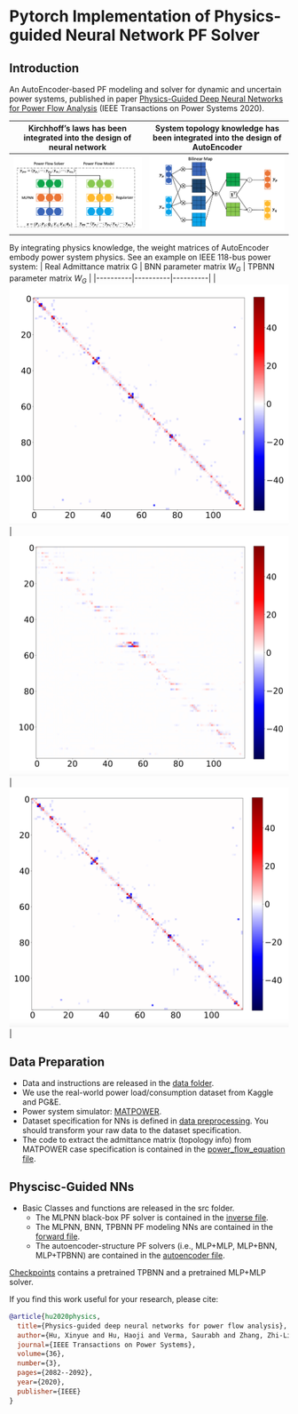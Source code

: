 # Pytorch Implementation of Physics-guided Neural Network PF Solver
## Introduction
An AutoEncoder-based PF modeling and solver for dynamic and uncertain power systems, published in paper [Physics-Guided Deep Neural Networks for Power Flow Analysis](https://arxiv.org/pdf/2002.00097.pdf) (IEEE Transactions on Power Systems 2020).

| Kirchhoff’s laws has been integrated into the design of neural network | System topology knowledge has been integrated into the design of AutoEncoder|
|----------|----------|
| ![Alt text](img/NN_architecture.png) | ![Alt text](img/BNN_architecture.png) |

By integrating physics knowledge, the weight matrices of AutoEncoder embody power system physics. See an example on IEEE 118-bus power system:
| Real Admittance matrix G | BNN parameter matrix $W_G$ | TPBNN parameter matrix $W_G$ |
|----------|----------|----------|
| ![Alt text](img/118true_g_heatmap.png) | ![Alt text](img/118-BNN_G.png) | ![Alt text](img/118-TPBNN_G.png) |


## Data Preparation
- Data and instructions are released in the [data folder](https://github.com/xinyuesherry/Phyiscs-Guided-NN-PFsolver/tree/master/data).
- We use the real-world power load/consumption dataset from Kaggle and PG&E.
- Power system simulator: [MATPOWER](https://github.com/MATPOWER/matpower).
- Dataset specification for NNs is defined in [data preprocessing](https://github.com/xinyuesherry/Phyiscs-Guided-NN-PFsolver/blob/master/src/dataprepoc.py). You should transform your raw data to the dataset specification.
- The code to extract the admittance matrix (topology info) from MATPOWER case specification is contained in the [power_flow_equation file](https://github.com/xinyuesherry/Phyiscs-Guided-NN-PFsolver/blob/master/src/power_flow_equations.py).
  
## Physcisc-Guided NNs
- Basic Classes and functions are released in the src folder.
  - The MLPNN black-box PF solver is contained in the [inverse file](https://github.com/xinyuesherry/Phyiscs-Guided-NN-PFsolver/blob/master/src/inverse.py).
  - The MLPNN, BNN, TPBNN PF modeling NNs are contained in the [forward file](https://github.com/xinyuesherry/Phyiscs-Guided-NN-PFsolver/blob/master/src/forward_PF_NNs.py).
  - The autoencoder-structure PF solvers (i.e., MLP+MLP, MLP+BNN, MLP+TPBNN) are contained in the [autoencoder file](https://github.com/xinyuesherry/Phyiscs-Guided-NN-PFsolver/blob/master/src/autoencoders.py).

[Checkpoints](https://github.com/xinyuesherry/Phyiscs-Guided-NN-PFsolver/tree/master/checkpoints) contains a pretrained TPBNN and a pretrained MLP+MLP solver.



If you find this work useful for your research, please cite:
```bibtex
@article{hu2020physics,
  title={Physics-guided deep neural networks for power flow analysis},
  author={Hu, Xinyue and Hu, Haoji and Verma, Saurabh and Zhang, Zhi-Li},
  journal={IEEE Transactions on Power Systems},
  volume={36},
  number={3},
  pages={2082--2092},
  year={2020},
  publisher={IEEE}
}

